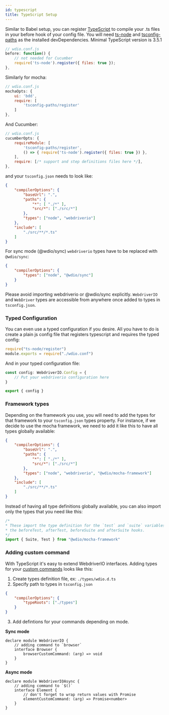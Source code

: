 ```yaml
---
id: typescript
title: TypeScript Setup
---
```


Similar to Babel setup, you can register [TypeScript](http://www.typescriptlang.org/) to compile your .ts files in your before hook of your config file. You will need [ts-node](https://github.com/TypeStrong/ts-node) and [tsconfig-paths](https://github.com/dividab/tsconfig-paths) as the installed devDependencies.
Minimal TypeScript version is 3.5.1

```js
// wdio.conf.js
before: function() {
    // not needed for Cucumber
    require('ts-node').register({ files: true });
},
```

Similarly for mocha:

```js
// wdio.conf.js
mochaOpts: {
    ui: 'bdd',
    require: [
        'tsconfig-paths/register'
    ]
},
```

And Cucumber:

```js
// wdio.conf.js
cucumberOpts: {
    requireModule: [
        'tsconfig-paths/register',
        () => { require('ts-node').register({ files: true }) },
    ],
    require: [/* support and step definitions files here */],
},
```

and your `tsconfig.json` needs to look like:

```json
{
    "compilerOptions": {
        "baseUrl": ".",
        "paths": {
            "*": [ "./*" ],
            "src/*": ["./src/*"]
        },
        "types": ["node", "webdriverio"]
    },
    "include": [
        "./src/**/*.ts"
    ]
}
```

For sync mode (@wdio/sync) `webdriverio` types have to be replaced with `@wdio/sync`:

```json
{
    "compilerOptions": {
        "types": ["node", "@wdio/sync"]
    }
}
```

Please avoid importing webdriverio or @wdio/sync explicitly. `WebdriverIO` and `WebDriver` types are accessible from anywhere once added to types in `tsconfig.json`.

### Typed Configuration

You can even use a typed configuration if you desire.
All you have to do is create a plain js config file that registers typescript and requires the typed config:

```javascript
require("ts-node/register")
module.exports = require("./wdio.conf")
```

And in your typed configuration file:

```typescript
const config: WebdriverIO.Config = {
    // Put your webdriverio configuration here
}

export { config }
```

### Framework types

Depending on the framework you use, you will need to add the types for that framework to your `tsconfig.json` types property.
For instance, if we decide to use the mocha framework, we need to add it like this to have all types globally available:

```json
{
    "compilerOptions": {
        "baseUrl": ".",
        "paths": {
            "*": [ "./*" ],
            "src/*": ["./src/*"]
        },
        "types": ["node", "webdriverio", "@wdio/mocha-framework"]
    },
    "include": [
        "./src/**/*.ts"
    ]
}
```

Instead of having all type definitions globally available, you can also import only the types that you need like this:

```typescript
/*
* These import the type definition for the `test` and `suite` variables that are available in
* the beforeTest, afterTest, beforeSuite and afterSuite hooks.
*/
import { Suite, Test } from "@wdio/mocha-framework"
```

### Adding custom command

With TypeScript it's easy to extend WebdriverIO interfaces. Adding types for your [custom commands](CustomCommands.md) looks like this:

1. Create types definition file, ex: `./types/wdio.d.ts`
2. Specify path to types in `tsconfig.json`
```json
{
    "compilerOptions": {
        "typeRoots": ["./types"]
    }
}
```
3. Add defintions for your commands depending on mode.

**Sync mode**

```
declare module WebdriverIO {
    // adding command to `browser`
    interface Browser {
        browserCustomCommand: (arg) => void
    }
}
```

**Async mode**

```
declare module WebdriverIOAsync {
    // adding command to `$()`
    interface Element {
        // don't forget to wrap return values with Promise
        elementCustomCommand: (arg) => Promise<number>
    }
}
```
